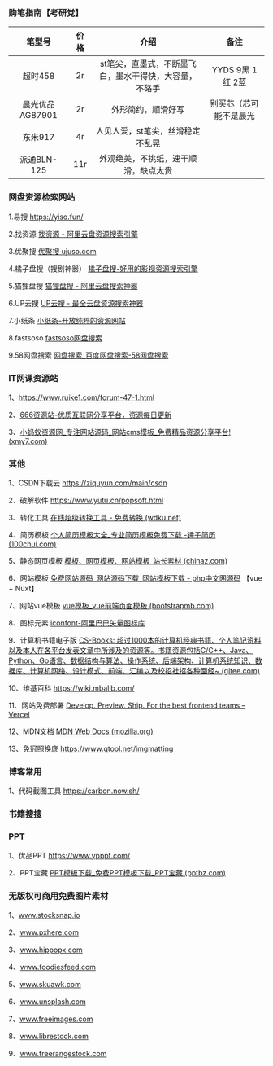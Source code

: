 ### 购笔指南【考研党】

|     笔型号      | 价格 |                          介绍                          |          备注          |
| :-------------: | :--: | :----------------------------------------------------: | :--------------------: |
|     超时458     |  2r  | st笔尖，直墨式，不断墨飞白，墨水干得快，大容量，不硌手 |   YYDS  9黑 1红 2蓝    |
| 晨光优品AG87901 |  2r  |                   外形简约，顺滑好写                   | 别买芯（芯可能不是晨光 |
|     东米917     |  4r  |            人见人爱，st笔尖，丝滑稳定不乱晃            |                        |
|   派通BLN-125   | 11r  |          外观绝美，不挑纸，速干顺滑，缺点太贵          |                        |

### 网盘资源检索网站

1.易搜 https://yiso.fun/ 

2.找资源 [找资源 - 阿里云盘资源搜索引擎](https://zhaoziyuan.me/) 

3.优聚搜 [优聚搜 ujuso.com](https://jujuso.com/) 

4.橘子盘搜（搜剧神器） [橘子盘搜-好用的影视资源搜索引擎](https://www.nmme.cc/) 

5.猫狸盘搜 [猫狸盘搜 - 阿里云盘搜索神器](https://www.alipansou.com/) 

6.UP云搜 [UP云搜 - 最全云盘资源搜索神器](https://www.upyunso.com/) 

7.小纸条 [小纸条-开放纯粹的资源网站](https://u.gitcafe.net/)	 

8.fastsoso [fastsoso网盘搜索](https://www.fastsoso.cn/) 

9.58网盘搜索 [网盘搜索_百度网盘搜索-58网盘搜索](https://www.58wangpan.com/) 

### IT网课资源站

1、https://www.ruike1.com/forum-47-1.html 

2、[666资源站-优质互联网分享平台，资源每日更新](https://666java.com/)

3、[小蚂蚁资源网_专注网站源码_网站cms模板_免费精品资源分享平台! (xmy7.com)](https://www.xmy7.com/)

### 其他

1、CSDN下载云 https://ziquyun.com/main/csdn

2、破解软件 https://www.yutu.cn/popsoft.html

3、转化工具 [在线超级转换工具 - 免费转换 (wdku.net)](https://www.wdku.net/)

4、简历模板 [个人简历模板大全_专业简历模板免费下载 -锤子简历 (100chui.com)](https://www.100chui.com/moban/)

5、静态网页模板 [模板、网页模板、网站模板_站长素材 (chinaz.com)](https://sc.chinaz.com/moban/)

6、网站模板 [免费网站源码_网站源码下载_网站模板下载 - php中文网源码](https://www.php.cn/xiazai/code)  【vue + Nuxt】

7、网站vue模板 [vue模板_vue前端页面模板 (bootstrapmb.com)](http://www.bootstrapmb.com/tag/vuemoban)

8、图标元素 [iconfont-阿里巴巴矢量图标库](https://www.iconfont.cn/)

9、计算机书籍电子版  [CS-Books: 超过1000本的计算机经典书籍、个人笔记资料以及本人在各平台发表文章中所涉及的资源等。书籍资源包括C/C++、Java、Python、Go语言、数据结构与算法、操作系统、后端架构、计算机系统知识、数据库、计算机网络、设计模式、前端、汇编以及校招社招各种面经~ (gitee.com)](https://gitee.com/ForthEspada/CS-Books)

10、维基百科 https://wiki.mbalib.com/

11、网站免费部署 [Develop. Preview. Ship. For the best frontend teams – Vercel](https://vercel.com/)

12、MDN文档 [MDN Web Docs (mozilla.org)](https://developer.mozilla.org/zh-CN/)

13、免冠照换底 https://www.qtool.net/imgmatting

### 博客常用

1、代码截图工具 https://carbon.now.sh/

### 书籍搜搜

### PPT

1、优品PPT https://www.ypppt.com/

2、PPT宝藏 [PPT模板下载_免费PPT模板下载_PPT宝藏 (pptbz.com)](http://www.pptbz.com/)

### 无版权可商用免费图片素材

1、www.stocksnap.io 

2、www.pxhere.com 

3、www.hippopx.com 

4、www.foodiesfeed.com 

5、www.skuawk.com 

6、www.unsplash.com 

7、www.freeimages.com 

8、www.librestock.com 

9、www.freerangestock.com

